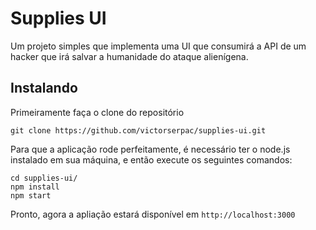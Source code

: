 # Supplies UI

Um projeto simples que implementa uma UI que consumirá a API de um hacker que irá salvar a humanidade do ataque alienígena.


## Instalando

Primeiramente faça o clone do repositório

```
git clone https://github.com/victorserpac/supplies-ui.git
```

Para que a aplicação rode perfeitamente, é necessário ter o node.js instalado em sua máquina, e então execute os seguintes comandos:

```
cd supplies-ui/
npm install
npm start
```

Pronto, agora a apliação estará disponível em `http://localhost:3000`
